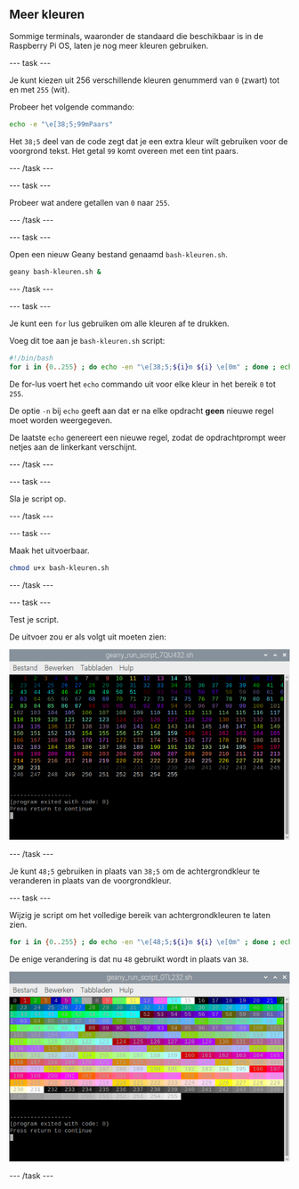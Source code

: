 ## Meer kleuren

Sommige terminals, waaronder de standaard die beschikbaar is in de Raspberry Pi OS, laten je nog meer kleuren gebruiken.

\--- task ---

Je kunt kiezen uit 256 verschillende kleuren genummerd van `0` (zwart) tot en met `255` (wit).

Probeer het volgende commando:

```bash
echo -e "\e[38;5;99mPaars"
```

Het `38;5` deel van de code zegt dat je een extra kleur wilt gebruiken voor de voorgrond tekst. Het getal `99` komt overeen met een tint paars.

\--- /task ---

\--- task ---

Probeer wat andere getallen van `0` naar `255`.

\--- /task ---

\--- task ---

Open een nieuw Geany bestand genaamd `bash-kleuren.sh`.

```bash
geany bash-kleuren.sh &
```

\--- /task ---

\--- task ---

Je kunt een `for` lus gebruiken om alle kleuren af te drukken.

Voeg dit toe aan je `bash-kleuren.sh` script:

```bash
#!/bin/bash
for i in {0..255} ; do echo -en "\e[38;5;${i}m ${i} \e[0m" ; done ; echo
```

De for-lus voert het `echo` commando uit voor elke kleur in het bereik `0` tot `255`.

De optie `-n` bij `echo` geeft aan dat er na elke opdracht **geen** nieuwe regel moet worden weergegeven.

De laatste `echo` genereert een nieuwe regel, zodat de opdrachtprompt weer netjes aan de linkerkant verschijnt.

\--- /task ---

\--- task ---

Sla je script op.

\--- /task ---

\--- task ---

Maak het uitvoerbaar.

```bash
chmod u+x bash-kleuren.sh
```

\--- /task ---

\--- task ---

Test je script.

De uitvoer zou er als volgt uit moeten zien:

![Gekleurde nummers](images/command-256-foreground.png)

\--- /task ---

Je kunt `48;5` gebruiken in plaats van `38;5` om de achtergrondkleur te veranderen in plaats van de voorgrondkleur.

\--- task ---

Wijzig je script om het volledige bereik van achtergrondkleuren te laten zien.

```bash
for i in {0..255} ; do echo -en "\e[48;5;${i}m ${i} \e[0m" ; done ; echo
```

De enige verandering is dat nu `48` gebruikt wordt in plaats van `38`.

![Gekleurde nummers](images/command-256-background.png)

\--- /task ---
